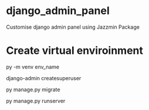 # django_admin_panel
Customise django admin panel using Jazzmin Package
# Create virtual enviroinment
py -m venv env_name


django-admin createsuperuser



py manage.py migrate



py manage.py runserver


